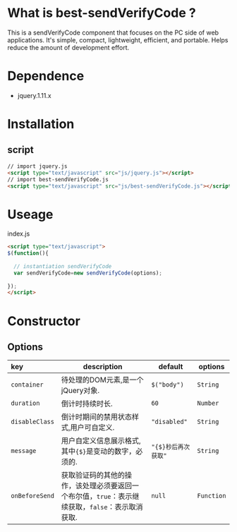 # What is best-sendVerifyCode ?
This is a sendVerifyCode component that focuses on the PC side of web applications. It's simple, compact, lightweight, efficient, and portable. Helps reduce the amount of development effort.
# Dependence 
- jquery.1.11.x
# Installation
## script
```html
// import jquery.js
<script type="text/javascript" src="js/jquery.js"></script>
// import best-sendVerifyCode.js
<script type="text/javascript" src="js/best-sendVerifyCode.js"></script>
```
# Useage
index.js
```html
<script type="text/javascript">
$(function(){
  
  // instantiation sendVerifyCode
  var sendVerifyCode=new sendVerifyCode(options);
  
});
</script>
```
# Constructor
## Options
|key|description|default|options|
|:---|---|---|---|
| `container`|待处理的DOM元素,是一个jQuery对象.|`$("body")`|`String`|
| `duration`|倒计时持续时长.|`60`|`Number`|
| `disableClass`|倒计时期间的禁用状态样式,用户可自定义.|`"disabled"`|`String`|
| `message`|用户自定义信息展示格式,其中`{$}`是变动的数字，必须的.|`"{$}秒后再次获取"`|`String`|
| `onBeforeSend`|获取验证码的其他的操作，该处理必须要返回一个布尔值，`true`：表示继续获取，`false`：表示取消获取.|`null`|`Function`|

